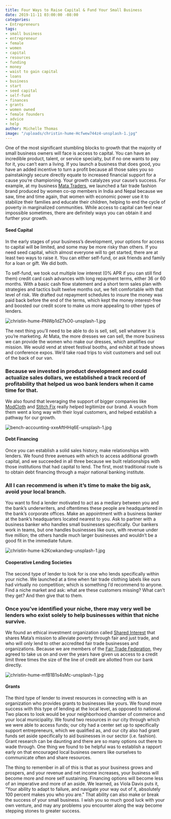 ```yaml
---
title: Four Ways to Raise Capital & Fund Your Small Business
date: 2019-11-11 03:00:00 -08:00
categories:
- Entrepreneurs
tags:
- small business
- entrepreneur
- female
- women
- capital
- resources
- funding
- money
- waist to gain capital
- loans
- business
- start
- seed capital
- self-fund
- finances
- grants
- women owned
- female founders
- advice
- help
author: Michelle Thomas
image: "/uploads/christin-hume-Hcfwew744z4-unsplash-1.jpg"
---
```


One of the most significant stumbling blocks to growth that the majority of small business owners will face is access to capital. You can have an incredible product, talent, or service specialty, but if no one wants to pay for it, you can’t earn a living. If you launch a business that does good, you have an added incentive to turn a profit because all those sales you so painstakingly secure directly equate to increased financial support for a cause you’re championing. Your growth catalyzes your cause’s success. For example, at my business [Mata Traders](https://www.matatraders.com/), we launched a fair trade fashion brand produced by women co-op members in India and Nepal because we saw, time and time again, that women with economic power use it to stabilize their families and educate their children, helping to end the cycle of poverty in marginalized communities. While access to capital can feel near impossible sometimes, there are definitely ways you can obtain it and further your growth.

#### Seed Capital

In the early stages of your business’s development, your options for access to capital will be limited, and some may be more risky than others. If you need seed capital, which almost everyone will to get started, there are at least two ways to raise it. You can either self-fund, or ask friends and family for a loan or gift. We did both. 

To self-fund, we took out multiple low interest (0% APR if you can still find them) credit card cash advances with long repayment terms, either 36 or 60 months. With a basic cash flow statement and a short term sales plan with strategies and tactics built twelve months out, we felt comfortable with that level of risk. We drafted out repayment schedules to insure the money was paid back before the end of the terms, which kept the money interest-free and boosted our credit score to make us more appealing to other types of lenders.  

![christin-hume-PNWp1dZ7sO0-unsplash-1.jpg](/uploads/christin-hume-PNWp1dZ7sO0-unsplash-1.jpg)

The next thing you’ll need to be able to do is sell, sell, sell whatever it is you’re marketing. At Mata, the more dresses we can sell, the more business we can provide the women who make our dresses, which amplifies our mission. We would vend at street festival booths, and exhibit at trade shows and conference expos. We’d take road trips to visit customers and sell out of the back of our van.

### Because we invested in product development and could actualize sales dollars, we established a track record of profitability that helped us woo bank lenders when it came time for that. 

We also found that leveraging the support of bigger companies like [ModCloth](https://www.modcloth.com/) and [Stitch Fix](https://www.stitchfix.com/) really helped legitimize our brand. A vouch from them went a long way with their loyal customers, and helped establish a pathway for our growth.

![bench-accounting-xxeAftHHq6E-unsplash-1.jpg](/uploads/bench-accounting-xxeAftHHq6E-unsplash-1.jpg)

#### Debt Financing

Once you can establish a solid sales history, make relationships with lenders. We found three avenues with which to access additional growth capital, and we succeeded in all three because we built relationships with those institutions that had capital to lend. The first, most traditional route is to obtain debt financing through a major national banking institute. 

### All I can recommend is when it’s time to make the big ask, avoid your local branch. 

You want to find a lender motivated to act as a mediary between you and the bank’s underwriters, and oftentimes these people are headquartered in the bank’s corporate offices. Make an appointment with a business banker at the bank’s headquarters located nearest to you. Ask to partner with a business banker who handles small businesses specifically. Our bankers work in teams, but one handles businesses like ours, with revenue under five million; the others handle much larger businesses and wouldn’t be a good fit in the immediate future.   

![christin-hume-k2Kcwkandwg-unsplash-1.jpg](/uploads/christin-hume-k2Kcwkandwg-unsplash-1.jpg)

#### Cooperative Lending Societies

The second type of lender to look for is one who lends specifically within your niche. We launched at a time when fair trade clothing labels like ours had virtually no competition; which is something I’d recommend to anyone. Find a niche market and ask: what are these customers missing? What can’t they get? And then give that to them. 

### Once you’ve identified your niche, there may very well be lenders who exist solely to help businesses within that niche survive. 

We found an ethical investment organization called [Shared Interest](https://www.shared-interest.com/gb) that shares Mata’s mission to alleviate poverty through fair and just trade, and who will only lend to other accredited fair trade businesses and organizations. Because we are members of the [Fair Trade Federation](https://www.fairtradefederation.org/), they agreed to take us on and over the years have given us access to a credit limit three times the size of the line of credit are allotted from our bank directly. 

![christin-hume-mfB1B1s4sMc-unsplash-1.jpg](/uploads/christin-hume-mfB1B1s4sMc-unsplash-1.jpg)

#### Grants

The third type of lender to invest resources in connecting with is an organization who provides grants to businesses like yours. We found more success with this type of lending at the local level, as opposed to national. Two places to look would be your neighborhood chamber of commerce and your local municipality. We found two resources in our city through which we were able to access funds; our city had a center set up to specifically support entrepreneurs, which we qualified as, and our city also had grant funds set aside specifically to aid businesses in our sector (i.e. fashion). Grant research can be daunting and there are so many options out there to wade through. One thing we found to be helpful was to establish a rapport early on that encouraged local business owners like ourselves to communicate often and share resources.

The thing to remember in all of this is that as your business grows and prospers, and your revenue and net income increases, your business will become more and more self sustaining. Financing options will become less of an imperative and more of an aside. We learned, as Viola Davis puts it, “Your ability to adapt to failure, and navigate your way out of it, absolutely 100 percent makes you who you are.” That ability can also make or break the success of your small business. I wish you so much good luck with your own venture, and may any problems you encounter along the way become stepping stones to greater success.